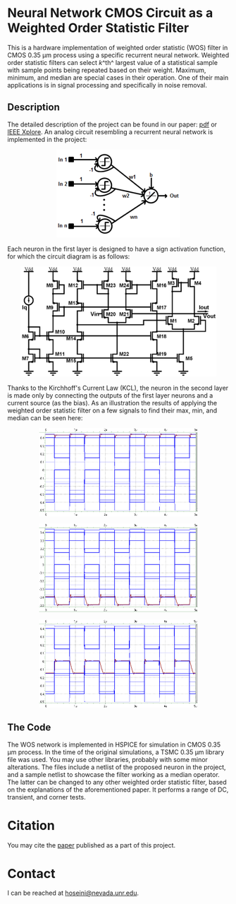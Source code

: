 ﻿
# Neural Network CMOS Circuit as a Weighted Order Statistic Filter

This is a hardware implementation of weighted order statistic (WOS) filter in CMOS 0.35 &#956;m process using a specific recurrent neural network. Weighted order statistic filters can select *k*^th^ largest value of a statistical sample with sample points being repeated based on their weight. Maximum, minimum, and median are special cases in their operation. One of their main applications is in signal processing and specifically in noise removal. 

## Description
The detailed description of the project can be found in our paper: [pdf](./project_description/2010-ICEDSA-NN-WOS) or [IEEE Xplore](https://doi.org/10.1109/ICEDSA.2010.5503078). 
An analog circuit resembling a recurrent neural network is implemented in the project:

<p align="center">
  <img src="./project_description/nn.tif" alt="Weighted order statistic neural network" height=200/>
</p>

Each neuron in the first layer is designed to have a sign activation function, for which the circuit diagram is as follows:

<p align="center">
  <img src="./project_description/sign.tiff" alt="Circuit of each neuron in the first layer" height=250/>
</p>

Thanks to the Kirchhoff's Current Law (KCL), the neuron in the second layer is made only by connecting the outputs of the first layer neurons and a current source (as the bias). As an illustration the results of applying the weighted order statistic filter on a few signals to find their max, min, and median can be seen here:

<p align="center">
  <img src="./project_description/max-tran.tif" alt="WOS filter working as a max filter" height=200/>
</p>

<p align="center">
  <img src="./project_description/min-tran.tif" alt="WOS filter working as a min filter" height=200/>
</p>

<p align="center">
  <img src="./project_description/median-tran.tif" alt="WOS filter working as a median filter" height=200/>
</p>

## The Code
The WOS network is implemented in HSPICE for simulation in CMOS 0.35 &#956;m process. In the time of the original simulations, a TSMC 0.35 &#956;m library file was used. You may use other libraries, probably with some minor alterations. The files include a netlist of the proposed neuron in the project, and a sample netlist to showcase the filter working as a median operator. The latter can be changed to any other weighted order statistic filter, based on the explanations of the aforementioned paper. It performs a range of DC, transient, and corner tests.

# Citation
You may cite the [paper](https://doi.org/10.1109/ICEDSA.2010.5503078) published as a part of this project.

# Contact
I can be reached at hoseini@nevada.unr.edu.
